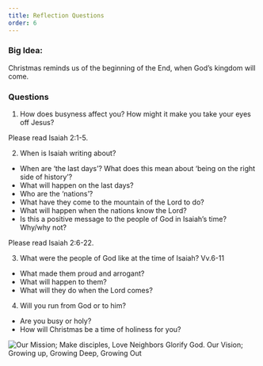 ```yaml
---
title: Reflection Questions
order: 6
---
```


### Big Idea: 
Christmas reminds us of the beginning of the End, when God’s kingdom will come.   

### Questions
1. How does busyness affect you? How might it make you take your eyes off Jesus? 

Please read Isaiah 2:1-5. 

2. When is Isaiah writing about?
 - When are ‘the last days’? What does this mean about ‘being on the right side of history’? 
 - What will happen on the last days? 
 - Who are the ‘nations’? 
 - What have they come to the mountain of the Lord to do? 
 - What will happen when the nations know the Lord? 
 - Is this a positive message to the people of God in Isaiah’s time? Why/why not? 

Please read Isaiah 2:6-22.

3.  What were the people of God like at the time of Isaiah? Vv.6-11
 - What made them proud and arrogant? 
 - What will happen to them? 
 - What will they do when the Lord comes? 

4. Will you run from God or to him? 
 - Are you busy or holy? 
 - How will Christmas be a time of holiness for you? 




![Our Mission; Make disciples, Love Neighbors Glorify God. Our Vision; Growing up, Growing Deep, Growing Out](https://raw.githubusercontent.com/stgeorgeshurstville/bulletin/main/images/upload.JPG)
